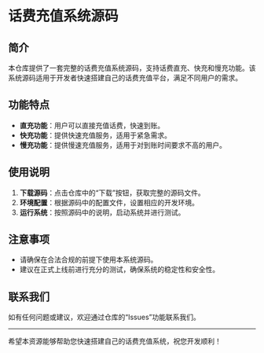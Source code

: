 # 话费充值系统源码

## 简介

本仓库提供了一套完整的话费充值系统源码，支持话费直充、快充和慢充功能。该系统源码适用于开发者快速搭建自己的话费充值平台，满足不同用户的需求。

## 功能特点

- **直充功能**：用户可以直接充值话费，快速到账。
- **快充功能**：提供快速充值服务，适用于紧急需求。
- **慢充功能**：提供慢速充值服务，适用于对到账时间要求不高的用户。

## 使用说明

1. **下载源码**：点击仓库中的“下载”按钮，获取完整的源码文件。
2. **环境配置**：根据源码中的配置文件，设置相应的开发环境。
3. **运行系统**：按照源码中的说明，启动系统并进行测试。

## 注意事项

- 请确保在合法合规的前提下使用本系统源码。
- 建议在正式上线前进行充分的测试，确保系统的稳定性和安全性。

## 联系我们

如有任何问题或建议，欢迎通过仓库的“Issues”功能联系我们。

---

希望本资源能够帮助您快速搭建自己的话费充值系统，祝您开发顺利！
